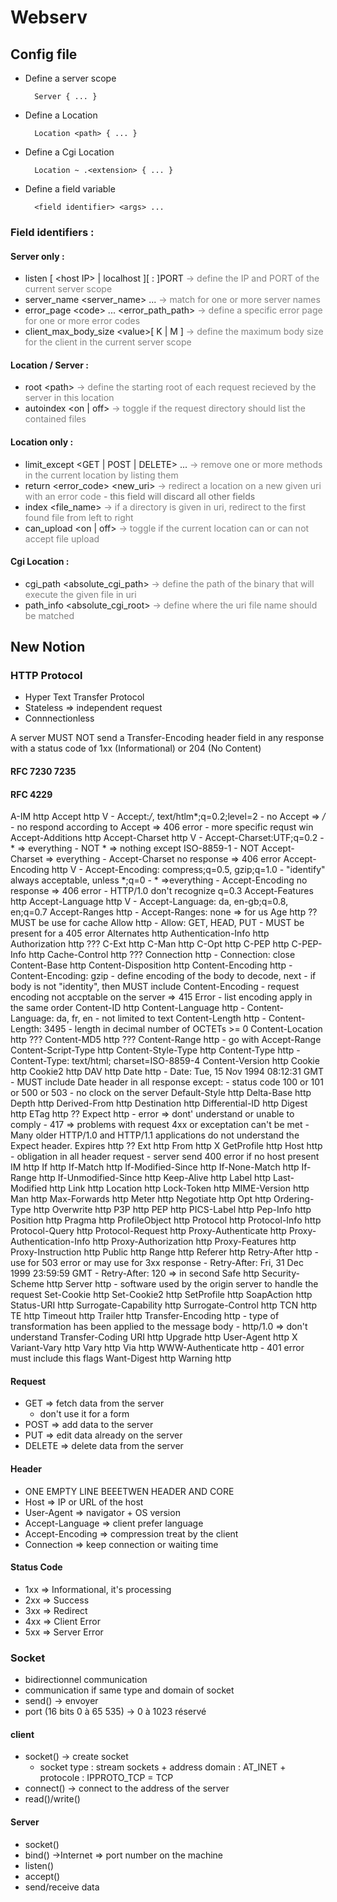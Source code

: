 # Webserv
## Config file
- Define a server scope

		Server { ... }

- Define a Location

		Location <path> { ... }

- Define a Cgi Location

		Location ~ .<extension> { ... }

- Define a field variable

		<field identifier> <args> ...

### Field identifiers :
#### Server only :
- listen [ \<host IP\> | localhost ][ : ]PORT<span style="color:gray"> -> define the IP and PORT of the current server scope</span>
- server_name \<server_name\> ...<span style="color:gray"> -> match for one or more server names</span>
- error_page \<code\> ... \<error_path_path\><span style="color:gray"> -> define a specific error page for one or more error codes</span>
- client_max_body_size \<value\>[ K | M ]<span style="color:gray"> -> define the maximum body size for the client in the current server scope</span>
#### Location / Server :
- root \<path\><span style="color:gray"> -> define the starting root of each request recieved by the server in this location</span>
- autoindex \<on | off\><span style="color:gray"> -> toggle if the request directory should list the contained files</span>
#### Location only :
- limit_except \<GET | POST | DELETE\> ...<span style="color:gray"> -> remove one or more methods in the current location by listing them</span>
- return \<error_code\> \<new_uri\><span style="color:gray"> -> redirect a location on a new given uri with an error code</span><span style="color:#666666"> - this field will discard all other fields</span>
- index \<file_name\><span style="color:gray"> -> if a directory is given in uri, redirect to the first found file from left to right</span>
- can_upload \<on | off\><span style="color:gray"> -> toggle if the current location can or can not accept file upload</span>
#### Cgi Location :
- cgi_path \<absolute_cgi_path\><span style="color:gray"> -> define the path of the binary that will execute the given file in uri</span>
- path_info \<absolute_cgi_root\><span style="color:gray"> -> define where the uri file name should be matched</span>

## New Notion

### HTTP Protocol

- Hyper Text Transfer Protocol
- Stateless => independent request
- Connnectionless

A server MUST NOT send a Transfer-Encoding header field in any
response with a status code of 1xx (Informational) or 204 (No
Content)

#### RFC 7230 7235

#### RFC 4229
   A-IM                      http
   Accept                    http  V
	- Accept:*/*, text/htlm*;q=0.2;level=2
	- no Accept => */*
	- no respond according to Accept => 406 error
	- more specific requst win
   Accept-Additions          http
Accept-Charset            http  V
	- Accept-Charset:UTF;q=0.2
	- * => everything
	- NOT * => nothing except ISO-8859-1
	- NOT Accept-Charset => everything
	- Accept-Charset no response => 406 error
   Accept-Encoding           http  V
	- Accept-Encoding: compress;q=0.5, gzip;q=1.0
	- "identify" always acceptable, unless *;q=0
	- * =>everything
	- Accept-Encoding no response => 406 error
	- HTTP/1.0 don't recognize q=0.3
   Accept-Features           http
Accept-Language           http  V
	- Accept-Language: da, en-gb;q=0.8, en;q=0.7
   Accept-Ranges             http
	- Accept-Ranges: none => for us
   Age                       http  ?? MUST be use for cache
Allow                     http
	- Allow: GET, HEAD, PUT
	- MUST be present for a 405 error
   Alternates                http
   Authentication-Info       http
Authorization             http  ???
   C-Ext                     http
   C-Man                     http
   C-Opt                     http
   C-PEP                     http
   C-PEP-Info                http
   Cache-Control             http  ???
   Connection                http
	- Connection: close
   Content-Base              http
   Content-Disposition       http
   Content-Encoding          http
	- Content-Encoding: gzip
	- define encoding of the body to decode, next
	- if body is not "identity", then MUST include Content-Encoding
	- request encoding not accptable on the server => 415 Error
	- list encoding apply in the same order
   Content-ID                http
Content-Language          http
	- Content-Language: da, fr, en
	- not limited to text
Content-Length            http
	- Content-Length: 3495
	- length in decimal number of OCTETs >= 0
Content-Location          http  ???
   Content-MD5               http  ???
   Content-Range             http
	- go with Accept-Range
   Content-Script-Type       http
   Content-Style-Type        http
Content-Type              http
	- Content-Type: text/html; charset=ISO-8859-4
   Content-Version           http
   Cookie                    http
   Cookie2                   http
   DAV                       http
Date                      http
	- Date: Tue, 15 Nov 1994 08:12:31 GMT
	- MUST include Date header in all response except:
		- status code 100 or 101 or 500 or 503
		- no clock on the server
   Default-Style             http
   Delta-Base                http
   Depth                     http
   Derived-From              http
   Destination               http
   Differential-ID           http
   Digest                    http
   ETag                      http  ??
   Expect                    http
	- error => dont' understand or unable to comply
	- 417 => problems with request 4xx or exceptation can't be met
	- Many older HTTP/1.0 and HTTP/1.1 applications do not understand the Expect header.
   Expires                   http  ??
   Ext                       http
   From                      http  X
   GetProfile                http
Host                      http
	- obligation in all header request
	- server send 400 error if no host present
   IM                        http
   If                        http
   If-Match                  http
   If-Modified-Since         http
   If-None-Match             http
   If-Range                  http
   If-Unmodified-Since       http
   Keep-Alive                http
   Label                     http
Last-Modified             http
   Link                      http
Location                  http
   Lock-Token                http
   MIME-Version              http
   Man                       http
   Max-Forwards              http
   Meter                     http
   Negotiate                 http
   Opt                       http
   Ordering-Type             http
   Overwrite                 http
   P3P                       http
   PEP                       http
   PICS-Label                http
   Pep-Info                  http
   Position                  http
   Pragma                    http
   ProfileObject             http
   Protocol                  http
   Protocol-Info             http
   Protocol-Query            http
   Protocol-Request          http
   Proxy-Authenticate        http
   Proxy-Authentication-Info http
   Proxy-Authorization       http
   Proxy-Features            http
   Proxy-Instruction         http
   Public                    http
   Range                     http
Referer                   http
Retry-After               http
	- use for 503 error or may use for 3xx response
	- Retry-After: Fri, 31 Dec 1999 23:59:59 GMT
	- Retry-After: 120 => in second
   Safe                      http
   Security-Scheme           http
Server                    http
	- software used by the origin server to handle the request
   Set-Cookie                http
   Set-Cookie2               http
   SetProfile                http
   SoapAction                http
   Status-URI                http
   Surrogate-Capability      http
   Surrogate-Control         http
   TCN                       http
   TE                        http
   Timeout                   http
   Trailer                   http
Transfer-Encoding         http
	- type of transformation has been applied to the message body
	- http/1.0 => don't understand Transfer-Coding
   URI                       http
   Upgrade                   http
User-Agent                http  X
   Variant-Vary              http
   Vary                      http
   Via                       http
WWW-Authenticate          http
	- 401 error must include this flags
   Want-Digest               http
   Warning                   http

#### Request
- GET => fetch data from the server
	- don't use it for a form
- POST => add data to the server
- PUT => edit data already on the server
- DELETE => delete data from the server

#### Header
- ONE EMPTY LINE BEEETWEN HEADER AND CORE
- Host => IP or URL of the host
- User-Agent => navigator + OS version
- Accept-Language => client prefer language
- Accept-Encoding => compression treat by the client
- Connection => keep connection or waiting time


#### Status Code
- 1xx => Informational, it's processing
- 2xx => Success
- 3xx => Redirect
- 4xx => Client Error
- 5xx => Server Error

### Socket
- bidirectionnel communication
- communication if same type and domain of socket
- send() -> envoyer
- port (16 bits 0 à 65 535) -> 0 à 1023 réservé

#### client
- socket() -> create socket
	- socket type : stream sockets  + address domain : AT_INET + protocole : IPPROTO_TCP = TCP
- connect() -> connect to the address of the server
- read()/write()

#### Server
- socket()
- bind() ->Internet => port number on the machine
- listen()
- accept()
- send/receive data
